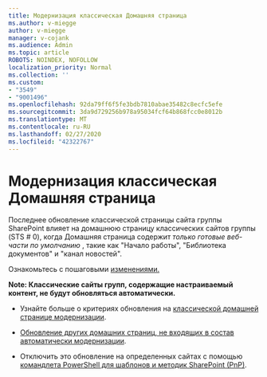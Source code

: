 ```yaml
---
title: Модернизация классическая Домашняя страница
ms.author: v-miegge
author: v-miegge
manager: v-cojank
ms.audience: Admin
ms.topic: article
ROBOTS: NOINDEX, NOFOLLOW
localization_priority: Normal
ms.collection: ''
ms.custom:
- "3549"
- "9001496"
ms.openlocfilehash: 92da79ff6f5fe3bdb7810abae35482c8ecfc5efe
ms.sourcegitcommit: 3da9d729256b978a95034fcf64b868fcc0e8012b
ms.translationtype: MT
ms.contentlocale: ru-RU
ms.lasthandoff: 02/27/2020
ms.locfileid: "42322767"
---
```

# <a name="modernize-the-classic-home-page"></a>Модернизация классическая Домашняя страница

Последнее обновление классической страницы сайта группы SharePoint влияет на домашнюю страницу классических сайтов группы (STS # 0), когда Домашняя страница содержит *только готовые веб-части по умолчанию* , такие как "Начало работы", "Библиотека документов" и "канал новостей".

Ознакомьтесь с пошаговыми [изменениями.](https://docs.microsoft.com/en-us/sharepoint/sharepointonline/media/homepage-upgrade-gif.gif) 

**Note: Классические сайты групп, содержащие настраиваемый контент, не будут обновляться автоматически.**

* Узнайте больше о критериях обновления на [классической домашней странице модернизации](https://docs.microsoft.com/sharepoint/disable-auto-modernization-classic-home-pages#why-update-classic-team-site-home-pages-to-modern).

* [Обновление других домашних страниц, не входящих в состав автоматически модернизации](https://docs.microsoft.com/sharepoint/dev/transform/modernize-userinterface-site-pages).

* Отключить это обновление на определенных сайтах с помощью [командлета PowerShell для шаблонов и методик SharePoint (PnP)](https://docs.microsoft.com/powershell/sharepoint/sharepoint-pnp/sharepoint-pnp-cmdlets).

